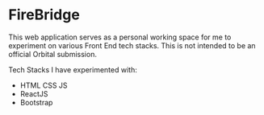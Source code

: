 # FireBridge 

This web application serves as a personal working space for me to experiment on various Front End tech stacks. This is not intended to be an official Orbital submission. 

Tech Stacks I have experimented with: 
- HTML CSS JS
- ReactJS
- Bootstrap 
